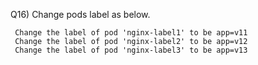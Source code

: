 Q16) Change pods label as below.

     Change the label of pod 'nginx-label1' to be app=v11
     Change the label of pod 'nginx-label2' to be app=v12
     Change the label of pod 'nginx-label3' to be app=v13
